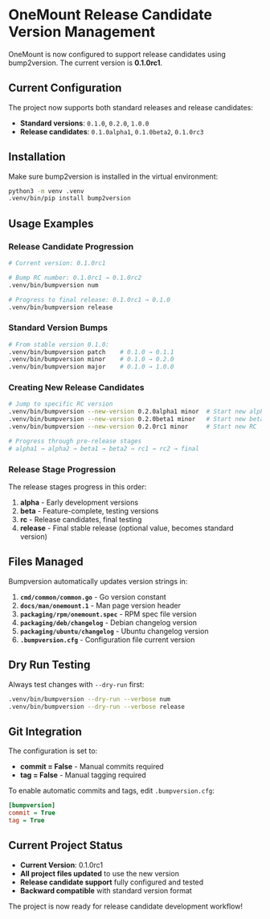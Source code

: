 # OneMount Release Candidate Version Management

OneMount is now configured to support release candidates using bump2version. The current version is **0.1.0rc1**.

## Current Configuration

The project now supports both standard releases and release candidates:
- **Standard versions**: `0.1.0`, `0.2.0`, `1.0.0`
- **Release candidates**: `0.1.0alpha1`, `0.1.0beta2`, `0.1.0rc3`

## Installation

Make sure bump2version is installed in the virtual environment:

```bash
python3 -m venv .venv
.venv/bin/pip install bump2version
```

## Usage Examples

### Release Candidate Progression

```bash
# Current version: 0.1.0rc1

# Bump RC number: 0.1.0rc1 → 0.1.0rc2
.venv/bin/bumpversion num

# Progress to final release: 0.1.0rc1 → 0.1.0
.venv/bin/bumpversion release
```

### Standard Version Bumps

```bash
# From stable version 0.1.0:
.venv/bin/bumpversion patch    # 0.1.0 → 0.1.1
.venv/bin/bumpversion minor    # 0.1.0 → 0.2.0  
.venv/bin/bumpversion major    # 0.1.0 → 1.0.0
```

### Creating New Release Candidates

```bash
# Jump to specific RC version
.venv/bin/bumpversion --new-version 0.2.0alpha1 minor  # Start new alpha
.venv/bin/bumpversion --new-version 0.2.0beta1 minor   # Start new beta
.venv/bin/bumpversion --new-version 0.2.0rc1 minor     # Start new RC

# Progress through pre-release stages
# alpha1 → alpha2 → beta1 → beta2 → rc1 → rc2 → final
```

### Release Stage Progression

The release stages progress in this order:
1. **alpha** - Early development versions
2. **beta** - Feature-complete, testing versions  
3. **rc** - Release candidates, final testing
4. **release** - Final stable release (optional value, becomes standard version)

## Files Managed

Bumpversion automatically updates version strings in:

1. **`cmd/common/common.go`** - Go version constant
2. **`docs/man/onemount.1`** - Man page version header
3. **`packaging/rpm/onemount.spec`** - RPM spec file version
4. **`packaging/deb/changelog`** - Debian changelog version
5. **`packaging/ubuntu/changelog`** - Ubuntu changelog version
6. **`.bumpversion.cfg`** - Configuration file current version

## Dry Run Testing

Always test changes with `--dry-run` first:

```bash
.venv/bin/bumpversion --dry-run --verbose num
.venv/bin/bumpversion --dry-run --verbose release
```

## Git Integration

The configuration is set to:
- **commit = False** - Manual commits required
- **tag = False** - Manual tagging required

To enable automatic commits and tags, edit `.bumpversion.cfg`:

```ini
[bumpversion]
commit = True
tag = True
```

## Current Project Status

- **Current Version**: 0.1.0rc1
- **All project files updated** to use the new version
- **Release candidate support** fully configured and tested
- **Backward compatible** with standard version format

The project is now ready for release candidate development workflow!
